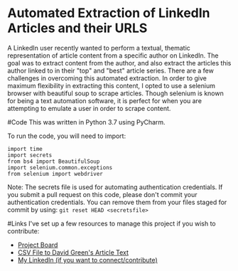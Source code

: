 # Automated Extraction of LinkedIn Articles and their URLS
A LinkedIn user recently wanted to perform a textual, thematic representation of article content from a specific author on LinkedIn. The goal was to extract content from the author, and also extract the articles this author linked to in their "top" and "best" article series. There are a few challenges in overcoming this automated extraction. In order to give maximum flexibility in extracting this content, I opted to use a selenium browser with beautiful soup to scrape articles. Though selenium is known for being a text automation software, it is perfect for when you are attempting to emulate a user in order to scrape content.

#Code
This was written in Python 3.7 using PyCharm. 

To run the code, you will need to import:
```import csv
import time
import secrets
from bs4 import BeautifulSoup
import selenium.common.exceptions
from selenium import webdriver
```

Note: The secrets file is used for automating authentication credentials. If you submit a pull request on this code, please don't commit your authentication credentials. You can remove them from your files staged for commit by using: `git reset HEAD <secretsfile>`

#Links
I've set up a few resources to manage this project if you wish to contribute:
- [Project Board](https://github.com/thecherrytree/linkedInArticles/projects/1)
- [CSV File to David Green's Article Text](https://github.com/thecherrytree/linkedInArticles/blob/master/source/davigrgreen_articles.csv)
- [My LinkedIn (if you want to connect/contribute)](https://www.linkedin.com/in/casoncherry/)